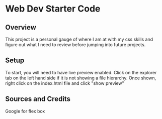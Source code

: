 # Web Dev Starter Code

## Overview

This project is a personal gauge of where I am at with my css skills and figure out what I need to review before jumping into future projects.


## Setup

To start, you will need to have live preview enabled. Click on the explorer tab on the left hand side if it is not showing a file hierarchy. Once shown, right click on the index.html file and click "show preview"

## Sources and Credits

Google for flex box
